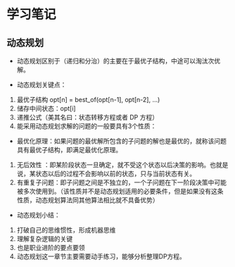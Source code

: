 # 学习笔记
## 动态规划
* 动态规划区别于（递归和分治）的主要在于最优子结构，中途可以淘汰次优解。

* 动态规划关键点：
1. 最优子结构 opt[n] = best_of(opt[n-1], opt[n-2], …)
2. 储存中间状态：opt[i]
3. 递推公式（美其名曰：状态转移方程或者 DP 方程）
4. 能采用动态规划求解的问题的一般要具有3个性质：

* 最优化原理：如果问题的最优解所包含的子问题的解也是最优的，就称该问题具有最优子结构，即满足最优化原理。
1. 无后效性 ：即某阶段状态一旦确定，就不受这个状态以后决策的影响。也就是说，某状态以后的过程不会影响以前的状态，只与当前状态有关。
2. 有重复子问题：即子问题之间是不独立的，一个子问题在下一阶段决策中可能被多次使用到。（该性质并不是动态规划适用的必要条件，但是如果没有这条性质，动态规划算法同其他算法相比就不具备优势）

* 动态规划小结：
1. 打破自己的思维惯性，形成机器思维
2. 理解复杂逻辑的关键
3. 也是职业进阶的要点要领
4. 动态规划这一章节主要需要动手练习，能够分析整理DP方程。